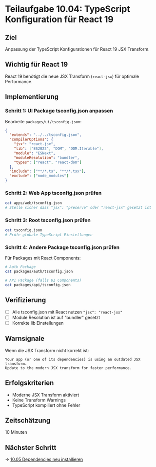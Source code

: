 # Teilaufgabe 10.04: TypeScript Konfiguration für React 19

## Ziel
Anpassung der TypeScript Konfigurationen für React 19 JSX Transform.

## Wichtig für React 19
React 19 benötigt die neue JSX Transform (`react-jsx`) für optimale Performance.

## Implementierung

### Schritt 1: UI Package tsconfig.json anpassen
Bearbeite `packages/ui/tsconfig.json`:

```json
{
  "extends": "../../tsconfig.json",
  "compilerOptions": {
    "jsx": "react-jsx",
    "lib": ["ES2022", "DOM", "DOM.Iterable"],
    "module": "ESNext",
    "moduleResolution": "bundler",
    "types": ["react", "react-dom"]
  },
  "include": ["**/*.ts", "**/*.tsx"],
  "exclude": ["node_modules"]
}
```

### Schritt 2: Web App tsconfig.json prüfen
```bash
cat apps/web/tsconfig.json
# Stelle sicher dass "jsx": "preserve" oder "react-jsx" gesetzt ist
```

### Schritt 3: Root tsconfig.json prüfen
```bash
cat tsconfig.json
# Prüfe globale TypeScript Einstellungen
```

### Schritt 4: Andere Package tsconfig.json prüfen
Für Packages mit React Components:
```bash
# Auth Package
cat packages/auth/tsconfig.json

# API Package (falls UI Components)
cat packages/api/tsconfig.json
```

## Verifizierung
- [ ] Alle tsconfig.json mit React nutzen `"jsx": "react-jsx"`
- [ ] Module Resolution ist auf "bundler" gesetzt
- [ ] Korrekte lib Einstellungen

## Warnsignale
Wenn die JSX Transform nicht korrekt ist:
```
Your app (or one of its dependencies) is using an outdated JSX transform. 
Update to the modern JSX transform for faster performance.
```

## Erfolgskriterien
- Moderne JSX Transform aktiviert
- Keine Transform Warnings
- TypeScript kompiliert ohne Fehler

## Zeitschätzung
10 Minuten

## Nächster Schritt
→ [10.05 Dependencies neu installieren](10.05-reinstall-dependencies.md)